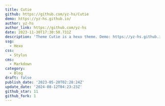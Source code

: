 ```yaml
---
title: Cutie
github: https://github.com/yz-hs/Cutie
demo: https://yz-hs.github.io/
author: yz-hs
author_link: https://github.com/yz-hs
date: 2023-11-30T17:30:50.731Z
description: 'Theme Cutie is a hexo theme. Demo: https://yz-hs.github.io/'
ssg:
  - Hexo
css:
  - Stylus
cms:
  - Markdown
category:
  - Blog
draft: false
publish_date: '2023-05-20T02:28:24Z'
update_date: '2024-08-12T04:23:23Z'
github_star: 11
github_fork: 1
---
```

